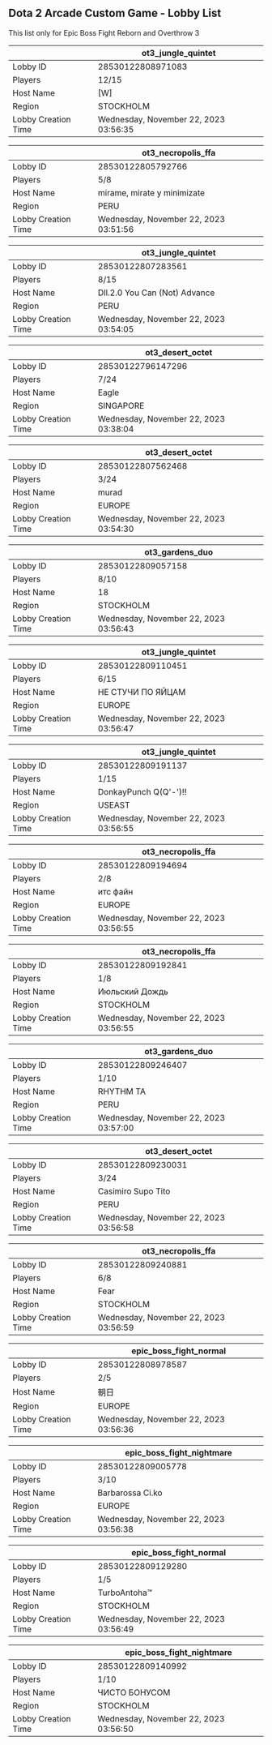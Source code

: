 ## Dota 2 Arcade Custom Game - Lobby List

This list only for Epic Boss Fight Reborn and Overthrow 3

|  | ot3_jungle_quintet |
| ------ | ------ |
| Lobby ID | 28530122808971083 |
| Players | 12/15 |
| Host Name | [W] |
| Region | STOCKHOLM |
| Lobby Creation Time | Wednesday, November 22, 2023 03:56:35 |


|  | ot3_necropolis_ffa |
| ------ | ------ |
| Lobby ID | 28530122805792766 |
| Players | 5/8 |
| Host Name | mirame, mirate y minimizate |
| Region | PERU |
| Lobby Creation Time | Wednesday, November 22, 2023 03:51:56 |


|  | ot3_jungle_quintet |
| ------ | ------ |
| Lobby ID | 28530122807283561 |
| Players | 8/15 |
| Host Name | Dll.2.0 You Can (Not) Advance |
| Region | PERU |
| Lobby Creation Time | Wednesday, November 22, 2023 03:54:05 |


|  | ot3_desert_octet |
| ------ | ------ |
| Lobby ID | 28530122796147296 |
| Players | 7/24 |
| Host Name | Eagle |
| Region | SINGAPORE |
| Lobby Creation Time | Wednesday, November 22, 2023 03:38:04 |


|  | ot3_desert_octet |
| ------ | ------ |
| Lobby ID | 28530122807562468 |
| Players | 3/24 |
| Host Name | murad |
| Region | EUROPE |
| Lobby Creation Time | Wednesday, November 22, 2023 03:54:30 |


|  | ot3_gardens_duo |
| ------ | ------ |
| Lobby ID | 28530122809057158 |
| Players | 8/10 |
| Host Name | 18 |
| Region | STOCKHOLM |
| Lobby Creation Time | Wednesday, November 22, 2023 03:56:43 |


|  | ot3_jungle_quintet |
| ------ | ------ |
| Lobby ID | 28530122809110451 |
| Players | 6/15 |
| Host Name | НЕ СТУЧИ ПО ЯЙЦАМ |
| Region | EUROPE |
| Lobby Creation Time | Wednesday, November 22, 2023 03:56:47 |


|  | ot3_jungle_quintet |
| ------ | ------ |
| Lobby ID | 28530122809191137 |
| Players | 1/15 |
| Host Name | DonkayPunch Q(Q'-')!! |
| Region | USEAST |
| Lobby Creation Time | Wednesday, November 22, 2023 03:56:55 |


|  | ot3_necropolis_ffa |
| ------ | ------ |
| Lobby ID | 28530122809194694 |
| Players | 2/8 |
| Host Name | итс файн |
| Region | EUROPE |
| Lobby Creation Time | Wednesday, November 22, 2023 03:56:55 |


|  | ot3_necropolis_ffa |
| ------ | ------ |
| Lobby ID | 28530122809192841 |
| Players | 1/8 |
| Host Name | Июльский Дождь |
| Region | STOCKHOLM |
| Lobby Creation Time | Wednesday, November 22, 2023 03:56:55 |


|  | ot3_gardens_duo |
| ------ | ------ |
| Lobby ID | 28530122809246407 |
| Players | 1/10 |
| Host Name | RHYTHM TA |
| Region | PERU |
| Lobby Creation Time | Wednesday, November 22, 2023 03:57:00 |


|  | ot3_desert_octet |
| ------ | ------ |
| Lobby ID | 28530122809230031 |
| Players | 3/24 |
| Host Name | Casimiro Supo Tito |
| Region | PERU |
| Lobby Creation Time | Wednesday, November 22, 2023 03:56:58 |


|  | ot3_necropolis_ffa |
| ------ | ------ |
| Lobby ID | 28530122809240881 |
| Players | 6/8 |
| Host Name | Fear |
| Region | STOCKHOLM |
| Lobby Creation Time | Wednesday, November 22, 2023 03:56:59 |


|  | epic_boss_fight_normal |
| ------ | ------ |
| Lobby ID | 28530122808978587 |
| Players | 2/5 |
| Host Name | 朝日 | flup |
| Region | EUROPE |
| Lobby Creation Time | Wednesday, November 22, 2023 03:56:36 |


|  | epic_boss_fight_nightmare |
| ------ | ------ |
| Lobby ID | 28530122809005778 |
| Players | 3/10 |
| Host Name | Barbarossa Ci.ko |
| Region | EUROPE |
| Lobby Creation Time | Wednesday, November 22, 2023 03:56:38 |


|  | epic_boss_fight_normal |
| ------ | ------ |
| Lobby ID | 28530122809129280 |
| Players | 1/5 |
| Host Name | TurboAntoha™ |
| Region | STOCKHOLM |
| Lobby Creation Time | Wednesday, November 22, 2023 03:56:49 |


|  | epic_boss_fight_nightmare |
| ------ | ------ |
| Lobby ID | 28530122809140992 |
| Players | 1/10 |
| Host Name | ЧИСТО БОНУСОМ |
| Region | STOCKHOLM |
| Lobby Creation Time | Wednesday, November 22, 2023 03:56:50 |


